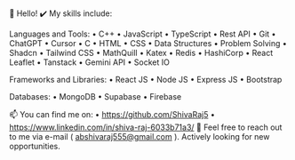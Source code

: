 👋 Hello!
✔️ My skills include:

Languages and Tools:
• C++ • JavaScript • TypeScript • Rest API • Git • ChatGPT • Cursor
• C • HTML • CSS • Data Structures • Problem Solving • Shadcn • Tailwind CSS • MathQuill • Katex
• Redis • HashiCorp • React Leaflet • Tanstack • Gemini API • Socket IO

Frameworks and Libraries:
• React JS • Node JS • Express JS • Bootstrap 

Databases:
• MongoDB • Supabase • Firebase

📫 You can find me on: 
• https://github.com/ShivaRaj5
• https://www.linkedin.com/in/shiva-raj-6033b71a3/
💬 Feel free to reach out to me via e-mail ( abshivaraj555@gmail.com ).
Actively looking for new opportunities.
